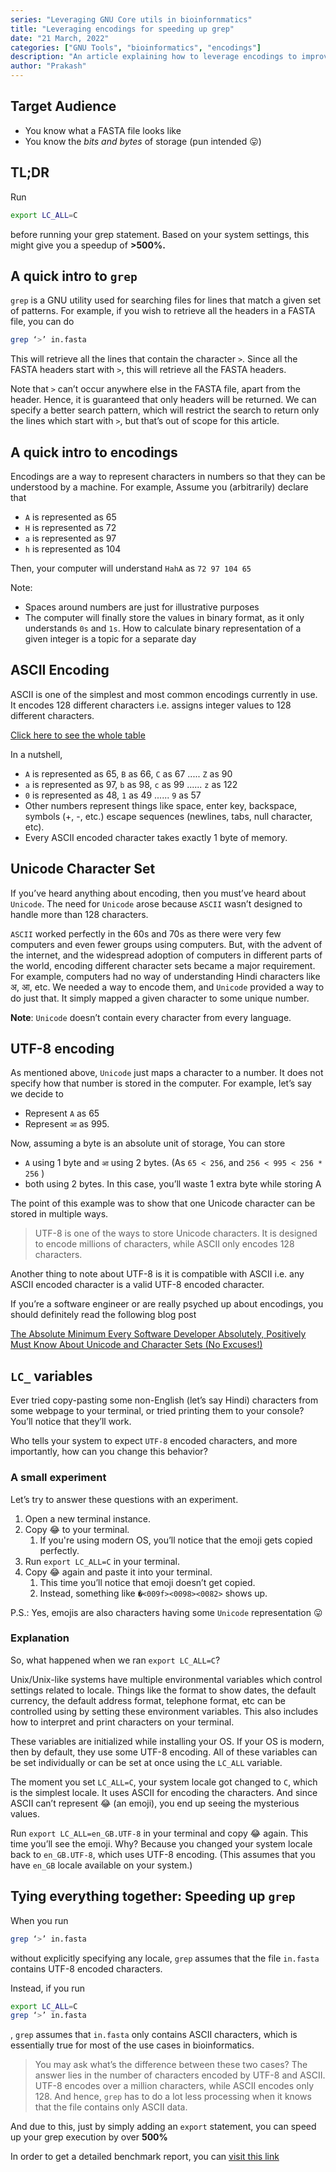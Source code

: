 ```yaml
---
series: "Leveraging GNU Core utils in bioinfornmatics"
title: "Leveraging encodings for speeding up grep"
date: "21 March, 2022"
categories: ["GNU Tools", "bioinformatics", "encodings"]
description: "An article explaining how to leverage encodings to improve grep performance by over 500%"
author: "Prakash"
---
```

## Target Audience

- You know what a FASTA file looks like
- You know the *bits and bytes* of storage (pun intended 😛)

## TL;DR

Run 

```bash
export LC_ALL=C
```

before running your grep statement. Based on your system settings, this might give you a speedup of **>500%.**

## A quick intro to `grep`

`grep` is a GNU utility used for searching files for lines that match a given set of patterns. For example, if you wish to retrieve all the headers in a FASTA file, you can do

```bash
grep ‘>’ in.fasta
```

This will retrieve all the lines that contain the character `>`. Since all the FASTA headers start with `>`, this will retrieve all the FASTA headers. 

Note that `>` can’t occur anywhere else in the FASTA file, apart from the header. Hence, it is guaranteed that only headers will be returned. We can specify a better search pattern, which will restrict the search to return only the lines which start with `>`, but that’s out of scope for this article.

## A quick intro to encodings

Encodings are a way to represent characters in numbers so that they can be understood by a machine. For example, Assume you (arbitrarily) declare that

- `A` is represented as 65
- `H` is represented as 72
- `a` is represented as 97
- `h` is represented as 104

Then, your computer will understand `HahA` as `72 97 104 65`

Note:

- Spaces around numbers are just for illustrative purposes
- The computer will finally store the values in binary format, as it only understands `0s` and `1s`. How to calculate binary representation of a given integer is a topic for a separate day

## ASCII Encoding

ASCII is one of the simplest and most common encodings currently in use. It encodes 128 different characters i.e. assigns integer values to 128 different characters. 

[Click here to see the whole table](https://www.cs.cmu.edu/~pattis/15-1XX/common/handouts/ascii.html)

In a nutshell,

- `A` is represented as 65, `B` as 66, `C` as 67 ..... `Z` as 90
- `a` is represented as 97, `b` as 98, `c` as 99 ...... `z` as 122
- `0` is represented as 48, `1` as 49 ...... `9` as 57
- Other numbers represent things like space, enter key, backspace, symbols (+, -, etc.) escape sequences (newlines, tabs, null character, etc).
- Every ASCII encoded character takes exactly 1 byte of memory.

## Unicode Character Set

If you’ve heard anything about encoding, then you must’ve heard about `Unicode`. The need for `Unicode` arose because `ASCII` wasn’t designed to handle more than 128 characters. 

`ASCII` worked perfectly in the 60s and 70s as there were very few computers and even fewer groups using computers. But, with the advent of the internet, and the widespread adoption of computers in different parts of the world, encoding different character sets became a major requirement. For example, computers had no way of understanding Hindi characters like अ, आ, etc. We needed a way to encode them, and `Unicode` provided a way to do just that. It simply mapped a given character to some unique number.

**Note**: `Unicode` doesn’t contain every character from every language.

## UTF-8 encoding

As mentioned above, `Unicode` just maps a character to a number. It does not specify how that number is stored in the computer. For example, let’s say we decide to 

- Represent `A` as 65
- Represent `आ` as 995.

Now, assuming a byte is an absolute unit of storage, You can store

- `A` using 1 byte and `आ` using 2 bytes. (As `65 < 256`, and `256 < 995 < 256 * 256` )
- both using 2 bytes. In this case, you’ll waste 1 extra byte while storing A

The point of this example was to show that one Unicode character can be stored in multiple ways. 

> UTF-8 is one of the ways to store Unicode characters. It is designed to encode millions of characters, while ASCII only encodes 128 characters.
> 

Another thing to note about UTF-8 is it is compatible with ASCII i.e. any ASCII encoded character is a valid UTF-8 encoded character.

If you’re a software engineer or are really psyched up about encodings, you should definitely read the following blog post

[The Absolute Minimum Every Software Developer Absolutely, Positively Must Know About Unicode and Character Sets (No Excuses!)](https://www.joelonsoftware.com/2003/10/08/the-absolute-minimum-every-software-developer-absolutely-positively-must-know-about-unicode-and-character-sets-no-excuses/)

## `LC_` variables

Ever tried copy-pasting some non-English (let’s say Hindi) characters from some webpage to your terminal, or tried printing them to your console? You’ll notice that they’ll work. 

Who tells your system to expect `UTF-8` encoded characters, and more importantly, how can you change this behavior?

### A small experiment

Let’s try to answer these questions with an experiment. 

1. Open a new terminal instance.
2. Copy 😂 to your terminal. 
    1. If you're using modern OS, you’ll notice that the emoji gets copied perfectly.
3. Run `export LC_ALL=C` in your terminal.
4. Copy 😂 again and paste it into your terminal. 
    1. This time you’ll notice that emoji doesn’t get copied.
    2. Instead, something like `�<009f><0098><0082>` shows up.

P.S.: Yes, emojis are also characters having some `Unicode` representation 😛

### Explanation
So, what happened when we ran `export LC_ALL=C`? 

Unix/Unix-like systems have multiple environmental variables which control settings related to locale. Things like the format to show dates, the default currency, the default address format, telephone format, etc can be controlled using by setting these environment variables.  This also includes how to interpret and print characters on your terminal. 

These variables are initialized while installing your OS. If your OS is modern, then by default, they use some UTF-8 encoding. All of these variables can be set individually or can be set at once using the `LC_ALL` variable.

The moment you set `LC_ALL=C`, your system locale got changed to `C`, which is the simplest locale. It uses ASCII for encoding the characters. And since ASCII can’t represent 😂 (an emoji), you end up seeing the mysterious values.

Run `export LC_ALL=en_GB.UTF-8` in your terminal and copy 😂 again. This time you’ll see the emoji. Why? Because you changed your system locale back to `en_GB.UTF-8`, which uses UTF-8 encoding. (This assumes that you have `en_GB` locale available on your system.)

## Tying everything together: Speeding up `grep`

When you run 

```bash
grep ‘>’ in.fasta
```

without explicitly specifying any locale, `grep` assumes that the file `in.fasta` contains UTF-8 encoded characters. 

Instead, if you run

```bash
export LC_ALL=C
grep ‘>’ in.fasta
```

, `grep` assumes that `in.fasta` only contains ASCII characters, which is essentially true for most of the use cases in bioinformatics.

> You may ask what’s the difference between these two cases? The answer lies in the number of characters encoded by UTF-8 and ASCII. UTF-8 encodes over a million characters, while ASCII encodes only 128. And hence, `grep` has to do a lot less processing when it knows that the file contains only ASCII data.

And due to this, just by simply adding an `export` statement, you can speed up your grep execution by over **500%**

In order to get a detailed benchmark report, you can [visit this link](https://www.inmotionhosting.com/support/website/speed-up-grep-searches-with-lc-all/)